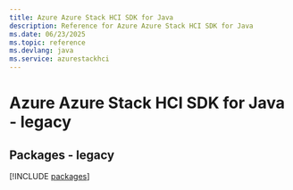 ```yaml
---
title: Azure Azure Stack HCI SDK for Java
description: Reference for Azure Azure Stack HCI SDK for Java
ms.date: 06/23/2025
ms.topic: reference
ms.devlang: java
ms.service: azurestackhci
---
```

# Azure Azure Stack HCI SDK for Java - legacy
## Packages - legacy
[!INCLUDE [packages](azure-stack-hci-index.md)]